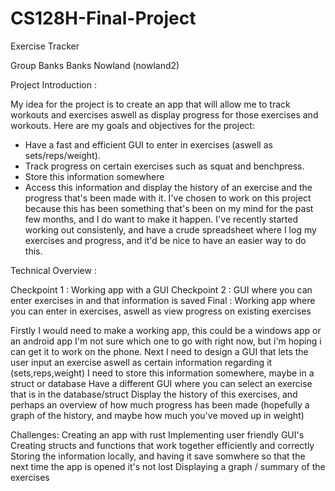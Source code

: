 # CS128H-Final-Project
Exercise Tracker

Group Banks
Banks Nowland (nowland2)


Project Introduction : 

My idea for the project is to create an app that will allow me to track workouts and exercises aswell as display
progress for those exercises and workouts. Here are my goals and objectives for the project: 
 - Have a fast and efficient GUI to enter in exercises (aswell as sets/reps/weight).
 - Track progress on certain exercises such as squat and benchpress.
 - Store this information somewhere
 - Access this information and display the history of an exercise and the progress that's been made with it.
I've chosen to work on this project because this has been something that's been on my mind for the past few months, and I do want to make it happen.
I've recently started working out consistenly, and have a crude spreadsheet where I log my exercises and progress, and it'd be nice to have an easier way to do this.

Technical Overview :

Checkpoint 1 : Working app with a GUI 
Checkpoint 2 : GUI where you can enter exercises in and that information is saved
Final : Working app where you can enter in exercises, aswell as view progress on existing exercises

Firstly I would need to make a working app, this could be a windows app or an android app I'm not sure which one to go with right now, but i'm hoping i can
get it to work on the phone. 
Next I need to design a GUI that lets the user input an exercise aswell as certain information regarding it (sets,reps,weight)
I need to store this information somewhere, maybe in a struct or database
Have a different GUI where you can select an exercise that is in the database/struct
Display the history of this exercises, and perhaps an overview of how much progress has been made (hopefully a graph of the history, and maybe how much you've moved up in weight)



Challenges:
	Creating an app with rust
	Implementing user friendly GUI's
	Creating structs and functions that work together efficiently and correctly
	Storing the information locally, and having it save somwhere so that the next time the app is opened it's not lost
	Displaying a graph / summary of the exercises
